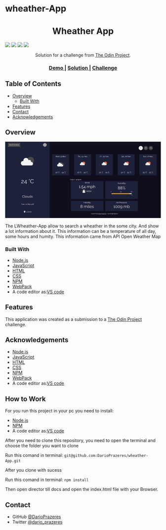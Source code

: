 # wheather-App

<!-- Please update value in the {}  -->

<h1 align="center">Wheather App </h1>


<img src='https://img.shields.io/github/issues/DarioPrazeres/Wheather-App'> <img src='https://img.shields.io/github/forks/DarioPrazeres/Wheather-App'> <img src='https://img.shields.io/github/stars/DarioPrazeres/Wheather-App'> <img src='https://img.shields.io/github/license/DarioPrazeres/Wheather-App'> 

<div align="center">
   Solution for a challenge from  <a href="theodinproject.com" target="_blank">The Odin Project</a>.
</div>

<div align="center">
  <h3>
    <a href="https://darioprazeres.github.io/Wheather-App/">
      Demo
    </a>
    <span> | </span>
    <a href="//github.com/DarioPrazeres/Wheather-App">
      Solution
    </a>
    <span> | </span>
    <a href="https://theodinproject.com">
      Challenge
    </a>
  </h3>
</div>

<!-- TABLE OF CONTENTS -->

## Table of Contents

- [Overview](#overview)
  - [Built With](#built-with)
- [Features](#features)
- [Contact](#contact)
- [Acknowledgements](#acknowledgements)

<!-- OVERVIEW -->

## Overview

![screenshot](https://github.com/DarioPrazeres/Wheather-App/blob/main/src/icon/Banner.png)

<p>The LWheather-App allow to search a wheather in the some city. And show a lot information about it. This information can be a temperature of all day, some hours and humity. This information came from API Open Weather Map</p>


### Built With

<!-- This section should list any major frameworks that you built your project using. Here are a few examples.-->

- [Node.js](https://nodejs.org/) 
- [JavaScript](https://javascript.com/) 
- [HTML](https://html.com/) 
- [CSS](https://html.com/css/)
- [NPM](https://npmjs.com/)
- [WebPack](https://webpack.js.org/)
- A code editor as:[VS code](https://code.visualstudio.com/)

## Features

<!-- List the features of your application or follow the template. Don't share the figma file here :) -->

This application was created as a submission to a [The Odin Project](https://theodinproject.com) challenge. 


## Acknowledgements

<!-- This section should list any articles or add-ons/plugins that helps you to complete the project. This is optional but it will help you in the future. For exmpale -->

- [Node.js](https://nodejs.org/) 
- [JavaScript](https://nodejs.org/) 
- [HTML](https://html.com/) 
- [CSS](https://html.com/css/)
- [NPM](https://npmjs.com/)
- [WebPack](https://webpack.js.org/)
- A code editor as:[VS code](https://code.visualstudio.com/)

## How to Work

<p>For you run this project in your pc you need to install:</p>

- [Node.js](https://nodejs.org/) 
- [NPM](https://npmjs.com/)
- A code editor as:[VS code](https://code.visualstudio.com/)

<p>After you need to clone this repository, you need to open the terminal and choose the folder you want to clone</p>
<p>Run this comand in terminal: <code>git@github.com:DarioPrazeres/wheather-App.git</code></p>
<p>After you clone with sucess</p>
<p>Run this comand in terminal: <code>npm install</code></p>
<p>Then open director till docs and open the index.html file with your Browser.</p>

## Contact

- GitHub [@DarioPrazeres](https://github.com/DarioPrazeres)
- Twitter [@dario_prazeres](https://twitter.com/dario_prazeres)
